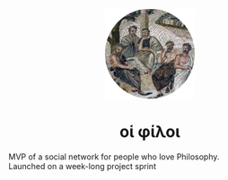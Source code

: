 <div align="center">
    <img src="app/static/images/picture.png" alt="Platos' school" width="160"  height="160">
    <h1>οἱ φίλοι</h1>
</div>

MVP of a social network for people who love Philosophy.<br>Launched on a week-long project sprint
